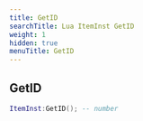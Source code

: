 ```yaml
---
title: GetID
searchTitle: Lua ItemInst GetID
weight: 1
hidden: true
menuTitle: GetID
---
```

## GetID
```lua
ItemInst:GetID(); -- number
```